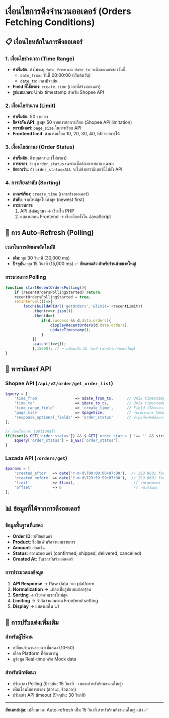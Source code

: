 # เงื่อนไขการดึงจำนวนออเดอร์ (Orders Fetching Conditions)

## 📋 เงื่อนไขหลักในการดึงออเดอร์

### 1. เงื่อนไขช่วงเวลา (Time Range)
- **ค่าเริ่มต้น**: ถ้าไม่ระบุ `date_from` และ `date_to` จะดึงออเดอร์ของวันนี้
  - `date_from`: วันนี้ 00:00:00 (เริ่มต้นวัน)
  - `date_to`: เวลาปัจจุบัน
- **Field ที่ใช้กรอง**: `create_time` (เวลาที่สร้างออเดอร์)
- **รูปแบบเวลา**: Unix timestamp สำหรับ Shopee API

### 2. เงื่อนไขจำนวน (Limit)
- **ค่าเริ่มต้น**: 50 รายการ
- **ขีดจำกัด API**: สูงสุด 50 รายการต่อการเรียก (Shopee API limitation)
- **พารามิเตอร์**: `page_size` ในการเรียก API
- **Frontend limit**: สามารถเลือก 10, 20, 30, 40, 50 รายการได้

### 3. เงื่อนไขสถานะ (Order Status)
- **ค่าเริ่มต้น**: ดึงทุกสถานะ (ไม่กรอง)
- **การกรอง**: ระบุ `order_status` เฉพาะเมื่อต้องการสถานะเฉพาะ
- **ข้อยกเว้น**: ถ้า `order_status=ALL` จะไม่ส่งพารามิเตอร์นี้ไปยัง API

### 4. การเรียงลำดับ (Sorting)
- **เกณฑ์เรียง**: `create_time` (เวลาสร้างออเดอร์)
- **ลำดับ**: จากใหม่สุดไปเก่าสุด (newest first)
- **กระบวนการ**: 
  1. API ส่งข้อมูลมา → เรียงใน PHP
  2. แสดงผลบน Frontend → เรียงอีกครั้งใน JavaScript

## 🔄 การ Auto-Refresh (Polling)

### เวลาในการอัพเดทอัตโนมัติ
- **เดิม**: ทุก 30 วินาที (30,000 ms)
- **ปัจจุบัน**: ทุก 15 วินาที (15,000 ms) ✅ **อัพเดทแล้ว สำหรับร้านค้าขนาดใหญ่**

### กระบวนการ Polling
```javascript
function startRecentOrdersPolling(){
    if (recentOrdersPollingStarted) return;
    recentOrdersPollingStarted = true;
    setInterval(()=>{
        fetch(buildAPIUrl('getOrders','&limit='+recentLimit))
            .then(r=>r.json())
            .then(d=>{ 
                if(d.success && d.data.orders){ 
                    displayRecentOrders(d.data.orders); 
                    updateTimestamp(); 
                } 
            })
            .catch(()=>{});
            },15000); // ← เปลี่ยนเป็น 15 วินาที (สำหรับร้านค้าขนาดใหญ่)
}
```

## 🔧 พารามิเตอร์ API

### Shopee API (`/api/v2/order/get_order_list`)
```php
$query = [
    'time_from'                => $date_from_ts,      // Unix timestamp start
    'time_to'                  => $date_to_ts,        // Unix timestamp end  
    'time_range_field'         => 'create_time',      // Field ที่ใช้กรองเวลา
    'page_size'                => $pageSize,          // จำนวนรายการ (max 50)
    'response_optional_fields' => 'order_status'      // ข้อมูลเพิ่มเติมที่ต้องการ
];

// เงื่อนไขสถานะ (optional)
if(isset($_GET['order_status']) && $_GET['order_status'] !== '' && strtoupper($_GET['order_status']) !== 'ALL'){
    $query['order_status'] = $_GET['order_status'];
}
```

### Lazada API (`/orders/get`)
```php
$params = [
    'created_after'  => date('Y-m-d\T00:00:00+07:00'),  // ISO 8601 format
    'created_before' => date('Y-m-d\T23:59:59+07:00'),  // ISO 8601 format
    'limit'          => $limit,                          // จำนวนรายการ
    'offset'         => 0                                // หน้าที่เริ่มต้น
];
```

## 📊 ข้อมูลที่ได้จากการดึงออเดอร์

### ข้อมูลพื้นฐานที่แสดง
- **Order ID**: รหัสออเดอร์
- **Product**: ชื่อสินค้าหรือจำนวนรายการ
- **Amount**: ยอดเงิน
- **Status**: สถานะออเดอร์ (confirmed, shipped, delivered, cancelled)
- **Created At**: วันเวลาที่สร้างออเดอร์

### การประมวลผลข้อมูล
1. **API Response** → Raw data จาก platform
2. **Normalization** → แปลงเป็นรูปแบบมาตรฐาน
3. **Sorting** → เรียงตามเวลาใหม่สุด
4. **Limiting** → จำกัดจำนวนตาม Frontend setting
5. **Display** → แสดงผลใน UI

## 🎯 การปรับแต่งเพิ่มเติม

### สำหรับผู้ใช้งาน
- เปลี่ยนจำนวนรายการที่แสดง (10-50)
- เลือก Platform ที่ต้องการดู
- ดูข้อมูล Real-time หรือ Mock data

### สำหรับนักพัฒนา
- ปรับเวลา Polling (ปัจจุบัน: 15 วินาที - เหมาะสำหรับร้านขนาดใหญ่)
- เพิ่มเงื่อนไขการกรอง (สถานะ, ช่วงเวลา)
- ปรับแต่ง API timeout (ปัจจุบัน: 30 วินาที)

---

**อัพเดทล่าสุด**: เปลี่ยนเวลา Auto-refresh เป็น 15 วินาที สำหรับร้านค้าขนาดใหญ่ แล้ว ✅
